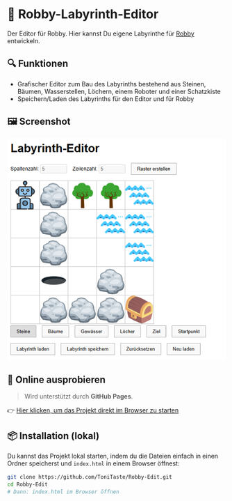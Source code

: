# 🧱 Robby-Labyrinth-Editor

Der Editor für Robby. Hier kannst Du eigene Labyrinthe für [Robby](https://github.com/ToniTaste/Robby) entwickeln. 

## 🔍 Funktionen

- Grafischer Editor zum Bau des Labyrinths bestehend aus Steinen, Bäumen, Wasserstellen, Löchern, einem Roboter und einer Schatzkiste
- Speichern/Laden des Labyrinths für den Editor und für Robby

## 🖼️ Screenshot

![Screenshot der Benutzeroberfläche](img/Robby-Edit.png)

## 🚀 Online ausprobieren

> Wird unterstützt durch **GitHub Pages**.

👉 [Hier klicken, um das Projekt direkt im Browser zu starten](https://tonitaste.github.io/Robby-Edit/)

## 📦 Installation (lokal)

Du kannst das Projekt lokal starten, indem du die Dateien einfach in einen Ordner speicherst und `index.html` in einem Browser öffnest:

```bash
git clone https://github.com/ToniTaste/Robby-Edit.git
cd Robby-Edit
# Dann: index.html im Browser öffnen
